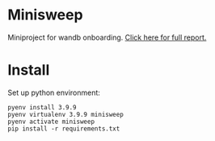 # Minisweep

Miniproject for wandb onboarding. [Click here for full report.](https://wandb.ai/hu-po/minisweep/reports/Simple-MLPs-on-MNIST-with-JAX--VmlldzoxNzY0NDE3?accessToken=tapin0ae1kt7obt13zpmldo5p70ceg7w4lh78e0491j37161o29icy2mpce1m92p)
# Install

Set up python environment:

```
pyenv install 3.9.9
pyenv virtualenv 3.9.9 minisweep
pyenv activate minisweep
pip install -r requirements.txt
```


